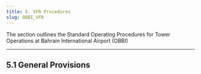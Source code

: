 ```yaml
---
title: 5. VFR Procedures
slug: OBBI_VFR
---
```

The section outlines the Standard Operating Procedures for Tower Operations at Bahrain International Airport (OBBI)

---

## 5.1 General Provisions